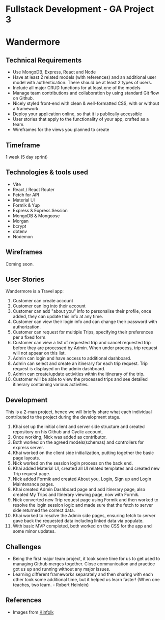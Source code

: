 # Fullstack Development - GA Project 3

# Wandermore

## Technical Requirements

- Use MongoDB, Express, React and Node
- Have at least 2 related models (with references) and an additional user model with authentication. There should be at least 2 types of users.
- Include all major CRUD functions for at least one of the models
- Manage team contributions and collaboration by using standard Git flow on Github.
- Nicely styled front-end with clean & well-formatted CSS, with or without a framework.
- Deploy your application online, so that it is publically accessible
- User stories that apply to the functionality of your app, crafted as a team.
- Wireframes for the views you planned to create

## Timeframe

1 week (5 day sprint)

## Technologies & tools used

- Vite
- React / React Router
- Fetch for API
- Material UI
- Formik & Yup
- Express & Express Session
- MongoDB & Mongoose
- Morgan
- bcrypt
- dotenv
- Nodemon

## Wireframes

Coming soon.

## User Stories

Wandermore is a Travel app:

1. Customer can create account
2. Customer can log into their account
3. Customer can add "about you" info to personalise their profile, once added, they can update this info at any time.
4. Customer can view their login info and can change their password with authorization.
5. Customer can request for multiple Trips, specifying their preferences per a fixed form.
6. Customer can view a list of requested trip and cancel requested trip before they are processed by Admin. When under process, trip request will not appear on this list.
7. Admin can login and have access to additional dashboard.
8. Admin can select and create an itinerary for each trip request. Trip request is displayed on the admin dashboard.
9. Admin can create/update activities within the itinerary of the trip.
10. Customer will be able to view the processed trips and see detailed itinerary containing various activities.

## Development

This is a 2-man project, hence we will briefly share what each individual contributed to the project during the development stage.

1. Khai set up the initial client and server side structure and created repository on his Github and Cyclic account.
2. Once working, Nick was added as contributor.
3. Both worked on the agreed models(schemas) and controllers for express server.
4. Khai worked on the client side initialization, putting together the basic page layouts.
5. Nick worked on the session login process on the back end.
6. Khai added Material UI, created all UI related templates and created new Trip request page.
7. Nick added Formik and created About you, Login, Sign up and Login Maintenance pages.
8. Khai created Admin Dashboard page and add itinerary page, also created My Trips and Itinerary viewing page, now with Formik.
9. Nick converted new Trip request page using Formik and then worked to resolve the login session logic and made sure that the fetch to server side returned the correct data.
10. Khai worked to resolve the Admin side pages, ensuring fetch to server gave back the requested data including linked data via populate.
11. With basic MVP completed, both worked on the CSS for the app and some minor updates.

## Challenges

- Being the first major team project, it took some time for us to get used to managing Github merges together. Close communication and practice got us up and running without any major issues.
- Learning different frameworks separately and then sharing with each other took some additional time, but it helped us learn faster! (When one teaches, two learn. - Robert Heinlein)

## References

- Images from [Kinfolk](https://www.kinfolk.com/)